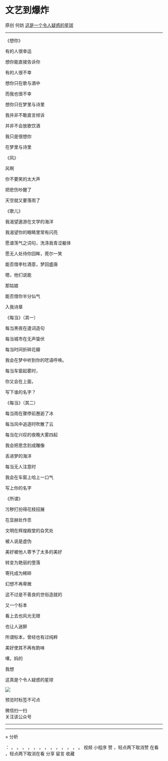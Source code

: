 #  文艺到爆炸

原创  何妨  [ 这是一个令人疑惑的星球 ](javascript:void\(0\);)

__ _ _ _ _

《想你》

  

有的人很幸运

想你能直接告诉你

  

有的人很不幸

想你只在歌与酒中

  

而我也很不幸

想你只在梦里与诗里

  

我并非不敢直言倾诉

并非不会放歌饮酒

我只是很想你

在梦里与诗里

  

  

《风》

  

风啊

你不要笑的太大声

  

把悲伤吵醒了

天空就又要落雨了

  

  

《歌儿》

  

我渴望遨游在文学的海洋

我渴望你的眼睛里常有闪亮

  

愿谱荡气之词句，洗涤我青涩躯体

愿无人处待你回眸，莞尔一笑

  

能否借李杜酒意，梦回盛唐

嗯，他们说能

  

那姑娘

能否借你半分仙气

入我诗章

  

  

《每当》（其一）

  

每当黑夜在遣词造句

每当城市在无声蛰伏

每当时间折碎花瓣

我会在梦中听到你的呓语呼唤。

  

每当车窗起雾时，

你又会在上面，

写下谁的名字？

  

  

《每当》（其二）

  

每当雨在骤停前邂逅了冰

每当风中追逐时吹散了云

每当在兴叹的夜晚大雾四起

我会把思念刻成雕像

丢进梦的海洋

  

每当无人注意时

我会在车窗上哈上一口气

写上你的名字

  

  

《所谓》

  

污秽打扮得花枝招展

在显赫处作祟

  

文明在辉煌殿堂的旮旯处

被人说是虚伪

  

美好被他人寄予了太多的美好

转变为艳丽的堕落

  

寄托成为稀碎

幻想不再卑微

这不过是不善良的世俗造就的

又一个标本

  

看上去也风光无限

也让人迷醉

所谓标本，曾经也有过纯粹

美好使其不再有韵味

  

噢，妈的

我想

这真是个令人疑惑的星球

  

  

![](https://mmbiz.qpic.cn/mmbiz_jpg/OJNrVQetduoDAOJ8xYP27c3NBu9qlB8hQ1nXRQ8WungytV88hWafKlDiapMtK7jRcee58opd8ZlTz7A3EO1BibdQ/640?wx_fmt=jpeg)

  

  

预览时标签不可点

微信扫一扫  
关注该公众号





****



****



×  分析

：  ，  ，  ，  ，  ，  ，  ，  ，  ，  ，  ，  ，  。  视频  小程序  赞  ，轻点两下取消赞  在看  ，轻点两下取消在看
分享  留言  收藏

